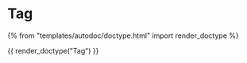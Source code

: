 # Tag

{% from "templates/autodoc/doctype.html" import render_doctype %}

{{ render_doctype("Tag") }}

<!-- jinja --><!-- static -->
